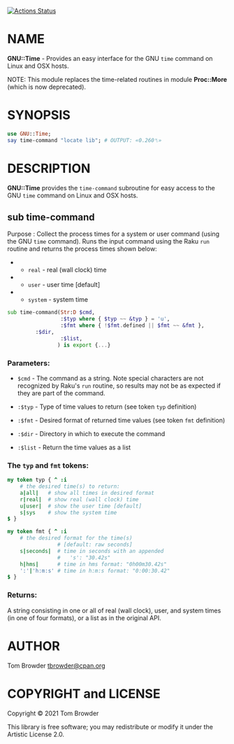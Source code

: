 [![Actions Status](https://github.com/tbrowder/GNU-Time/workflows/test/badge.svg)](https://github.com/tbrowder/GNU-Time/actions)

NAME
====

**GNU::Time** - Provides an easy interface for the GNU `time` command on Linux and OSX hosts.

NOTE: This module replaces the time-related routines in module **Proc::More** (which is now deprecated).

SYNOPSIS
========

```raku
use GNU::Time;
say time-command "locate lib"; # OUTPUT: «0.260␤»
```

DESCRIPTION
===========

**GNU::Time** provides the `time-command` subroutine for easy access to the GNU `time` command on Linux and OSX hosts.

sub time-command
----------------

Purpose : Collect the process times for a system or user command (using the GNU `time` command). Runs the input command using the Raku `run` routine and returns the process times shown below:

  * - `real` - real (wall clock) time

  * - `user` - user time [default]

  * - `system` - system time

```raku
sub time-command(Str:D $cmd,
                 :$typ where { $typ ~~ &typ } = 'u',
                 :$fmt where { !$fmt.defined || $fmt ~~ &fmt },
		 :$dir,
                 :$list,
                ) is export {...}
```

### Parameters:

  * `$cmd` - The command as a string. Note special characters are not recognized by Raku's `run` routine, so results may not be as expected if they are part of the command.

  * `:$typ` - Type of time values to return (see token `typ` definition)

  * `:$fmt` - Desired format of returned time values (see token `fmt` definition)

  * `:$dir` - Directory in which to execute the command

  * `:$list` - Return the time values as a list

### The `typ` and `fmt` tokens:

```raku
my token typ { ^ :i
    # the desired time(s) to return:
    a|all|   # show all times in desired format
    r|real|  # show real (wall clock) time
    u|user|  # show the user time [default]
    s|sys    # show the system time
$ }

my token fmt { ^ :i
    # the desired format for the time(s)
                # [default: raw seconds]
    s|seconds|  # time in seconds with an appended
                #   's': "30.42s"
    h|hms|      # time in hms format: "0h00m30.42s"
    ':'|'h:m:s' # time in h:m:s format: "0:00:30.42"
$ }
```

### Returns:

A string consisting in one or all of real (wall clock), user, and system times (in one of four formats), or a list as in the original API.

AUTHOR
======

Tom Browder <tbrowder@cpan.org>

COPYRIGHT and LICENSE
=====================

Copyright © 2021 Tom Browder

This library is free software; you may redistribute or modify it under the Artistic License 2.0.


